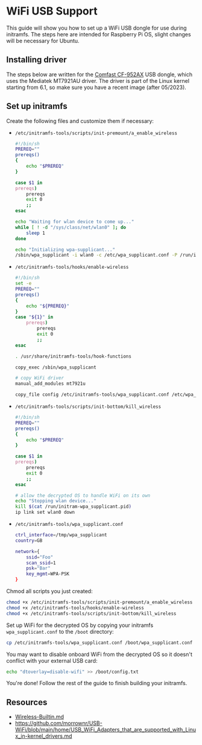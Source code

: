 # WiFi USB Support

This guide will show you how to set up a WiFi USB dongle for use during initramfs. The steps here are intended for Raspberry Pi OS, slight changes will be necessary for Ubuntu.

## Installing driver

The steps below are written for the [Comfast CF-952AX](https://www.aliexpress.us/item/1005004469569274.html) USB dongle, which uses the Mediatek MT7921AU driver. The driver is part of the Linux kernel starting from 6.1, so make sure you have a recent image (after 05/2023).

## Set up initramfs

Create the following files and customize them if necessary:

- `/etc/initramfs-tools/scripts/init-premount/a_enable_wireless`

  ```bash
  #!/bin/sh
  PREREQ=""
  prereqs()
  {
      echo "$PREREQ"
  }
  
  case $1 in
  prereqs)
      prereqs
      exit 0
      ;;
  esac
  
  echo "Waiting for wlan device to come up..."
  while [ ! -d "/sys/class/net/wlan0" ]; do
      sleep 1
  done
  
  echo "Initializing wpa-supplicant..."
  /sbin/wpa_supplicant -i wlan0 -c /etc/wpa_supplicant.conf -P /run/initram-wpa_supplicant.pid -B
  ```

- `/etc/initramfs-tools/hooks/enable-wireless`

  ```bash
  #!/bin/sh
  set -e
  PREREQ=""
  prereqs()
  {
      echo "${PREREQ}"
  }
  case "${1}" in
      prereqs)
          prereqs
          exit 0
          ;;
  esac
  
  . /usr/share/initramfs-tools/hook-functions
  
  copy_exec /sbin/wpa_supplicant
  
  # copy WiFi driver
  manual_add_modules mt7921u
  
  copy_file config /etc/initramfs-tools/wpa_supplicant.conf /etc/wpa_supplicant.conf
  ```
  
- `/etc/initramfs-tools/scripts/init-bottom/kill_wireless`

  ```bash
  #!/bin/sh
  PREREQ=""
  prereqs()
  {
      echo "$PREREQ"
  }
  
  case $1 in
  prereqs)
      prereqs
      exit 0
      ;;
  esac
  
  # allow the decrypted OS to handle WiFi on its own
  echo "Stopping wlan device..."
  kill $(cat /run/initram-wpa_supplicant.pid)
  ip link set wlan0 down
  ```
  
- `/etc/initramfs-tools/wpa_supplicant.conf`

  ```bash
  ctrl_interface=/tmp/wpa_supplicant
  country=GB
  
  network={
      ssid="Foo"
      scan_ssid=1
      psk="Bar"
      key_mgmt=WPA-PSK
  }
  ```

Chmod all scripts you just created:

```bash
chmod +x /etc/initramfs-tools/scripts/init-premount/a_enable_wireless
chmod +x /etc/initramfs-tools/hooks/enable-wireless
chmod +x /etc/initramfs-tools/scripts/init-bottom/kill_wireless
```

Set up WiFi for the decrypted OS by copying your initramfs `wpa_supplicant.conf` to the `/boot` directory:

```sh
cp /etc/initramfs-tools/wpa_supplicant.conf /boot/wpa_supplicant.conf
```

You may want to disable onboard WiFi from the decrypted OS so it doesn't conflict with your external USB card:

```sh
echo "dtoverlay=disable-wifi" >> /boot/config.txt
```

You're done! Follow the rest of the guide to finish building your initramfs.

## Resources

- [Wireless-Builtin.md](Wireless-Builtin.md)
- https://github.com/morrownr/USB-WiFi/blob/main/home/USB_WiFi_Adapters_that_are_supported_with_Linux_in-kernel_drivers.md
